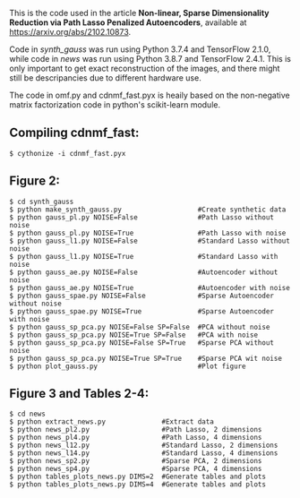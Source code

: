 This is the code used in the article **Non-linear, Sparse Dimensionality Reduction via Path Lasso Penalized Autoencoders**, available at https://arxiv.org/abs/2102.10873.

Code in *synth_gauss* was run using Python 3.7.4 and TensorFlow 2.1.0, while code in *news* was run using Python 3.8.7 and TensorFlow 2.4.1. This is only important to get exact reconstruction of the images, and there might still be descripancies due to different hardware use.

The code in omf.py and cdnmf_fast.pyx is heaily based on the non-negative matrix factorization code in python's scikit-learn module.

## Compiling cdnmf_fast:
```
$ cythonize -i cdnmf_fast.pyx
```
## Figure 2:
```
$ cd synth_gauss
$ python make_synth_gauss.py                   #Create synthetic data
$ python gauss_pl.py NOISE=False               #Path Lasso without noise
$ python gauss_pl.py NOISE=True                #Path Lasso with noise
$ python gauss_l1.py NOISE=False               #Standard Lasso without noise
$ python gauss_l1.py NOISE=True                #Standard Lasso with noise
$ python gauss_ae.py NOISE=False               #Autoencoder without noise
$ python gauss_ae.py NOISE=True                #Autoencoder with noise
$ python gauss_spae.py NOISE=False             #Sparse Autoencoder without noise
$ python gauss_spae.py NOISE=True              #Sparse Autoencoder with noise
$ python gauss_sp_pca.py NOISE=False SP=False  #PCA without noise
$ python gauss_sp_pca.py NOISE=True SP=False   #PCA with noise
$ python gauss_sp_pca.py NOISE=False SP=True   #Sparse PCA without noise
$ python gauss_sp_pca.py NOISE=True SP=True    #Sparse PCA wit noise
$ python plot_gauss.py                         #Plot figure
```
## Figure 3 and Tables 2-4:
```
$ cd news
$ python extract_news.py              #Extract data
$ python news_pl2.py                  #Path Lasso, 2 dimensions
$ python news_pl4.py                  #Path Lasso, 4 dimensions
$ python news_l12.py                  #Standard Lasso, 2 dimensions
$ python news_l14.py                  #Standard Lasso, 4 dimensions
$ python news_sp2.py                  #Sparse PCA, 2 dimensions
$ python news_sp4.py                  #Sparse PCA, 4 dimensions
$ python tables_plots_news.py DIMS=2  #Generate tables and plots
$ python tables_plots_news.py DIMS=4  #Generate tables and plots
```


